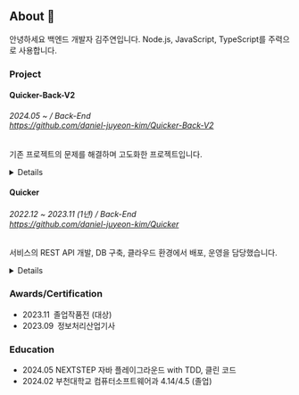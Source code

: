 ## About 👋

안녕하세요 백엔드 개발자 김주연입니다. Node.js, JavaScript, TypeScript를 주력으로 사용합니다.

### Project

#### Quicker-Back-V2

###### *2024.05 ~ / Back-End*<br>https://github.com/daniel-juyeon-kim/Quicker-Back-V2

기존 프로젝트의 문제를 해결하며 고도화한 프로젝트입니다.

<details>
    
##### 수행 내역

- 테스트 코드 작성
- CI/CD 파이프라인 구축
- Sequelize에서 TypeORM으로 변경, DB 설계 오류 수정
- Swagger를 통한 API 문서 작성, REST API 재설계
<!-- - 아키텍처 개선
- 리팩토링
- Docker 설정 -->

##### 관련 기술

- **Back:** Nodejs, TypeScript, Express, TypeORM, Mongoose, SlackAPI, Naver SMS API
- **DB:** MariaDB, MongoDB
- **Compute:** AWS EC2
- **Tool:** Git, Slack, Swagger, Docker, Jest, GitHub Actions

</details>

#### Quicker

###### *2022.12 ~ 2023.11 (1년) / Back-End*<br>https://github.com/daniel-juyeon-kim/Quicker</span>

서비스의 REST API 개발, DB 구축, 클라우드 환경에서 배포, 운영을 담당했습니다.

<details>

##### 수행 내역

- 서버 레이어 세분화
- ORM를 통한 DB 연동
- 슬랙봇 메시지를 이용한 장애 대응

##### 관련 기술

- **Front:** React, TypeScript, Zustand, TMapAPI
- **Back:** Nodejs, TypeScript, Express, Sequelize, Mongoose, SlackAPI, Naver SMS API
- **DB:** MariaDB, MongoDB
- **Compute:** AWS EC2, GCP Compute Engine, CloudType
- **Network:** Cloudflare, CloudType
- **Tool:** Git, Slack, ERDCloud

</details>

### Awards/Certification

- 2023.11 졸업작품전 (대상)
- 2023.09 정보처리산업기사

### Education

- 2024.05 NEXTSTEP 자바 플레이그라운드 with TDD, 클린 코드
- 2024.02 부천대학교 컴퓨터소프트웨어과 4.14/4.5 (졸업)
